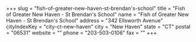 +++
slug = "fish-of-greater-new-haven-st-brendan's-school"
title = "Fish of Greater New Haven - St Brendan's School"
name = "Fish of Greater New Haven - St Brendan's School"
address = "342 Ellsworth Avenue"
cityIndexKey = "city-ct-new-haven"
city = "New Haven"
state = "CT"
postal = "06531"
website = ""
phone = "203-503-0106"
fax = ""
+++
